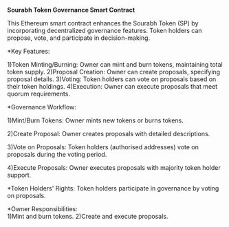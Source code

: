 **Sourabh Token Governance Smart Contract**
<br>



This Ethereum smart contract enhances the Sourabh Token (SP) by incorporating decentralized governance features. Token holders can propose, vote, and participate in decision-making.
<br>

*Key Features:
<br>


1)Token Minting/Burning: Owner can mint and burn tokens, maintaining total token supply.
2)Proposal Creation: Owner can create proposals, specifying proposal details.
3)Voting: Token holders can vote on proposals based on their token holdings.
4)Execution: Owner can execute proposals that meet quorum requirements.
<br>

*Governance Workflow:
<br>

1)Mint/Burn Tokens:
Owner mints new tokens or burns tokens.
<br>

2)Create Proposal:
Owner creates proposals with detailed descriptions.
<br>


3)Vote on Proposals:
Token holders (authorised addresses) vote on proposals during the voting period.
<br>

4)Execute Proposals:
Owner executes proposals with majority token holder support.
<br>

*Token Holders' Rights:
Token holders participate in governance by voting on proposals.
<br>

*Owner Responsibilities:
<br>
1)Mint and burn tokens.
2)Create and execute proposals.
